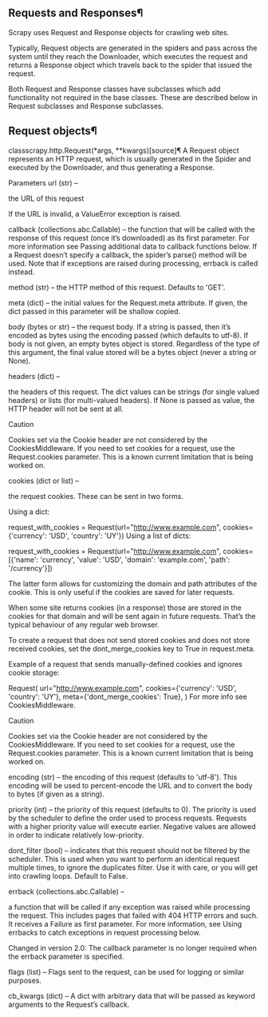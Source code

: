 ## Requests and Responses¶
Scrapy uses Request and Response objects for crawling web sites.

Typically, Request objects are generated in the spiders and pass across the system until they reach the Downloader, which executes the request and returns a Response object which travels back to the spider that issued the request.

Both Request and Response classes have subclasses which add functionality not required in the base classes. These are described below in Request subclasses and Response subclasses.

## Request objects¶
classscrapy.http.Request(*args, **kwargs)[source]¶
A Request object represents an HTTP request, which is usually generated in the Spider and executed by the Downloader, and thus generating a Response.

Parameters
url (str) –

the URL of this request

If the URL is invalid, a ValueError exception is raised.

callback (collections.abc.Callable) – the function that will be called with the response of this request (once it’s downloaded) as its first parameter. For more information see Passing additional data to callback functions below. If a Request doesn’t specify a callback, the spider’s parse() method will be used. Note that if exceptions are raised during processing, errback is called instead.

method (str) – the HTTP method of this request. Defaults to 'GET'.

meta (dict) – the initial values for the Request.meta attribute. If given, the dict passed in this parameter will be shallow copied.

body (bytes or str) – the request body. If a string is passed, then it’s encoded as bytes using the encoding passed (which defaults to utf-8). If body is not given, an empty bytes object is stored. Regardless of the type of this argument, the final value stored will be a bytes object (never a string or None).

headers (dict) –

the headers of this request. The dict values can be strings (for single valued headers) or lists (for multi-valued headers). If None is passed as value, the HTTP header will not be sent at all.

Caution

Cookies set via the Cookie header are not considered by the CookiesMiddleware. If you need to set cookies for a request, use the Request.cookies parameter. This is a known current limitation that is being worked on.

cookies (dict or list) –

the request cookies. These can be sent in two forms.

Using a dict:

request_with_cookies = Request(url="http://www.example.com",
                               cookies={'currency': 'USD', 'country': 'UY'})
Using a list of dicts:

request_with_cookies = Request(url="http://www.example.com",
                               cookies=[{'name': 'currency',
                                        'value': 'USD',
                                        'domain': 'example.com',
                                        'path': '/currency'}])
                                        
The latter form allows for customizing the domain and path attributes of the cookie. This is only useful if the cookies are saved for later requests.

When some site returns cookies (in a response) those are stored in the cookies for that domain and will be sent again in future requests. That’s the typical behaviour of any regular web browser.

To create a request that does not send stored cookies and does not store received cookies, set the dont_merge_cookies key to True in request.meta.

Example of a request that sends manually-defined cookies and ignores cookie storage:

Request(
    url="http://www.example.com",
    cookies={'currency': 'USD', 'country': 'UY'},
    meta={'dont_merge_cookies': True},
)
For more info see CookiesMiddleware.

Caution

Cookies set via the Cookie header are not considered by the CookiesMiddleware. If you need to set cookies for a request, use the Request.cookies parameter. This is a known current limitation that is being worked on.

encoding (str) – the encoding of this request (defaults to 'utf-8'). This encoding will be used to percent-encode the URL and to convert the body to bytes (if given as a string).

priority (int) – the priority of this request (defaults to 0). The priority is used by the scheduler to define the order used to process requests. Requests with a higher priority value will execute earlier. Negative values are allowed in order to indicate relatively low-priority.

dont_filter (bool) – indicates that this request should not be filtered by the scheduler. This is used when you want to perform an identical request multiple times, to ignore the duplicates filter. Use it with care, or you will get into crawling loops. Default to False.

errback (collections.abc.Callable) –

a function that will be called if any exception was raised while processing the request. This includes pages that failed with 404 HTTP errors and such. It receives a Failure as first parameter. For more information, see Using errbacks to catch exceptions in request processing below.

Changed in version 2.0: The callback parameter is no longer required when the errback parameter is specified.

flags (list) – Flags sent to the request, can be used for logging or similar purposes.

cb_kwargs (dict) – A dict with arbitrary data that will be passed as keyword arguments to the Request’s callback.